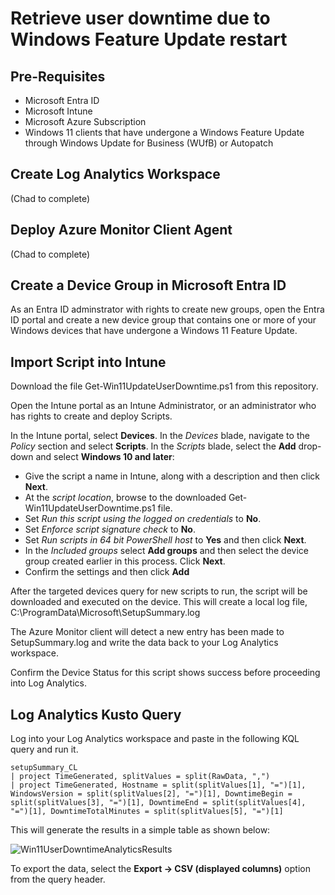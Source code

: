 # Retrieve user downtime due to Windows Feature Update restart

## Pre-Requisites

- Microsoft Entra ID
- Microsoft Intune
- Microsoft Azure Subscription 
- Windows 11 clients that have undergone a Windows Feature Update through Windows Update for Business (WUfB) or Autopatch

## Create Log Analytics Workspace
(Chad to complete)

## Deploy Azure Monitor Client Agent
(Chad to complete)

## Create a Device Group in Microsoft Entra ID

As an Entra ID adminstrator with rights to create new groups, open the Entra ID portal and create a new device group that contains one or more of your Windows devices that have undergone a Windows 11 Feature Update.  

## Import Script into Intune

Download the file Get-Win11UpdateUserDowntime.ps1 from this repository.

Open the Intune portal as an Intune Administrator, or an administrator who has rights to create and deploy Scripts.

In the Intune portal, select **Devices**. In the *Devices* blade, navigate to the *Policy* section and select **Scripts**. In the *Scripts* blade, select the **Add** drop-down and select **Windows 10 and later**:

- Give the script a name in Intune, along with a description and then click **Next**.
- At the *script location*, browse to the downloaded Get-Win11UpdateUserDowntime.ps1 file.
- Set *Run this script using the logged on credentials* to **No**.
- Set *Enforce script signature check* to **No**.
- Set *Run scripts in 64 bit PowerShell host* to **Yes** and then click **Next**.
- In the *Included groups* select **Add groups** and then select the device group created earlier in this process. Click **Next**.
- Confirm the settings and then click **Add**

After the targeted devices query for new scripts to run, the script will be downloaded and executed on the device. This will create a local log file, C:\ProgramData\Microsoft\SetupSummary.log

The Azure Monitor client will detect a new entry has been made to SetupSummary.log and write the data back to your Log Analytics workspace.

Confirm the Device Status for this script shows success before proceeding into Log Analytics.

## Log Analytics Kusto Query

Log into your Log Analytics workspace and paste in the following KQL query and run it.

```
setupSummary_CL
| project TimeGenerated, splitValues = split(RawData, ",")
| project TimeGenerated, Hostname = split(splitValues[1], "=")[1], WindowsVersion = split(splitValues[2], "=")[1], DowntimeBegin = split(splitValues[3], "=")[1], DowntimeEnd = split(splitValues[4], "=")[1], DowntimeTotalMinutes = split(splitValues[5], "=")[1]
```

This will generate the results in a simple table as shown below:

![Win11UserDowntimeAnalyticsResults](https://github.com/MSFTeric/featureupdate-user-downtime-reporting/assets/44607393/f91498ae-dd10-43b6-ab56-6f4d46a9d122)

To export the data, select the **Export -> CSV (displayed columns)** option from the query header.
